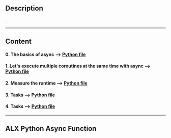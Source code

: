## Description

.

---

## Content

#### 0. The basics of async --> [Python file](./0-basic_async_syntax.py)

#### 1. Let's execute multiple coroutines at the same time with async --> [Python file](./1-concurrent_coroutines.py)

#### 2. Measure the runtime --> [Python file](./2-measure_runtime.py)

#### 3. Tasks --> [Python file](./3-tasks.py)

#### 4. Tasks --> [Python file](./4-tasks.py)

---

## ALX Python Async Function
